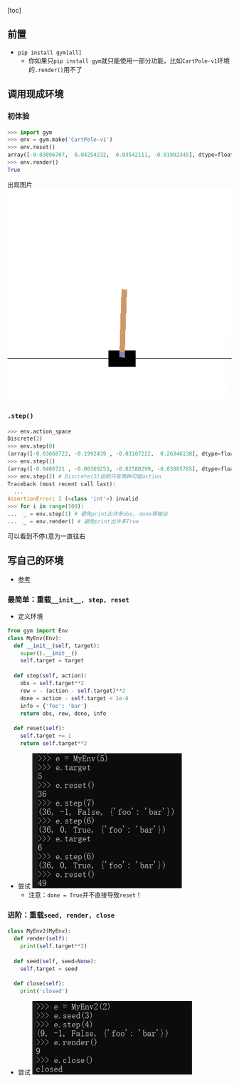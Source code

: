 [toc]
## 前置
- `pip install gym[all]`
  - 你如果只`pip install gym`就只能使用一部分功能，比如`CartPole-v1`环境的`.render()`用不了
## 调用现成环境
### 初体验
```python
>>> import gym
>>> env = gym.make('CartPole-v1')
>>> env.reset()
array([-0.03896707,  0.04254232,  0.03542111, -0.01992345], dtype=float32) # 返回state
>>> env.render()
True
```
出现图片![](cartpole.png)
### `.step()`
```python
>>> env.action_space
Discrete(2)
>>> env.step(0)
(array([-0.03668722, -0.1992439 , -0.03107222,  0.26346138], dtype=float32), 1.0, False, {}) # 返回state, reward, done, info
>>> env.step(1)
(array([-0.0406721 , -0.00369253, -0.02580299, -0.03885785], dtype=float32), 1.0, False, {})
>>> env.step(2) # Discrete(2)说明只有两种可能action
Traceback (most recent call last):
  ...
AssertionError: 2 (<class 'int'>) invalid
>>> for i in range(100):
...  _ = env.step(1) # 避免print出许多obs, done等输出
...  _ = env.render() # 避免print出许多True
```
可以看到不停`1`意为一直往右
## 写自己的环境
- [参考](https://blog.csdn.net/qq_33446100/article/details/118249795)
### 最简单：重载`__init__, step, reset`
- 定义环境
```python
from gym import Env
class MyEnv(Env):
  def __init__(self, target):
    super().__init__()
    self.target = target
  
  def step(self, action):
    obs = self.target**2
    rew = - (action - self.target)**2
    done = action - self.target < 1e-6
    info = {'foo': 'bar'}
    return obs, rew, done, info
  
  def reset(self):
    self.target += 1
    return self.target**2
```
- 尝试 ![](try-simple.png)
  - 注意：`done = True`并不直接导致`reset`！
### 进阶：重载`seed, render, close`
```python
class MyEnv2(MyEnv):
  def render(self):
    print(self.target**2)
  
  def seed(self, seed=None):
    self.target = seed
  
  def close(self):
    print('closed')
```
- 尝试 ![](try-advanced.png)